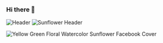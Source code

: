 ### Hi there 👋

![Header](https://user-images.githubusercontent.com/102000070/194466278-65170be6-4772-4faf-afd7-670c3e38dfd5.png)
![Sunflower Header](https://user-images.githubusercontent.com/102000070/194622610-a4330c3d-feab-4681-bdc1-bfb8c765195c.png)
<!--
**mhbarton/mhbarton** is a ✨ _special_ ✨ repository because its `README.md` (this file) appears on your GitHub profile.

Here are some ideas to get you started:

- 🔭 I’m currently working on ...
- 🌱 I’m currently learning ...
- 👯 I’m looking to collaborate on ...
- 🤔 I’m looking for help with ...
- 💬 Ask me about ...
- 📫 How to reach me: ...
- 😄 Pronouns: ...
- ⚡ Fun fact: ...
-->
![Yellow Green Floral Watercolor Sunflower Facebook Cover](https://user-images.githubusercontent.com/102000070/194622610-a4330c3d-feab-4681-bdc1-bfb8c765195c.png)
